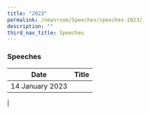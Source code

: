 ```yaml
---
title: "2023"
permalink: /newsroom/Speeches/speeches-2023/
description: ""
third_nav_title: Speeches
---
```

### Speeches

| Date | Title |
| --- | --- |
|14 January 2023 | 
|